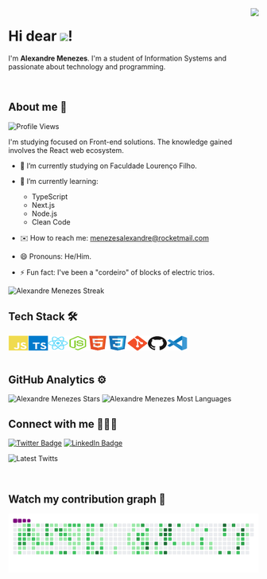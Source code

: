 <img align="right" height="590em" src="https://raw.githubusercontent.com/gist/alexandresantosm/431291127782315390ac2a31953eea49/raw/da248178391da6dfeb2ffa1ac7720f12d9a180a2/githubcard.svg" />

# Hi dear <img src="https://raw.githubusercontent.com/kaueMarques/kaueMarques/master/hi.gif" width="30px">!
I'm **Alexandre Menezes**.
I'm a student of Information Systems and passionate about technology and programming.

<br>

## About me 🧭

![Profile Views](https://komarev.com/ghpvc/?username=alexandresantosm&color=blue)

I'm studying focused on Front-end solutions.
The knowledge gained involves the React web ecosystem.

- 🔭 I’m currently studying on Faculdade Lourenço Filho.

- 🌱 I’m currently learning:
  - TypeScript
  - Next.js
  - Node.js
  - Clean Code
  
- ✉️ How to reach me: menezesalexandre@rocketmail.com

- 😄 Pronouns: He/Him.

- ⚡ Fun fact: I've been a "cordeiro" of blocks of electric trios.

<img title="🔥 My profile at GitHub" src="https://github-readme-streak-stats.herokuapp.com/?user=alexandresantosm&theme=vision-friendly-dark&stroke=0000&background=0D1117&card_width=530" alt="Alexandre Menezes Streak" width="530em" />

<br>

## Tech Stack 🛠

<div style="display: flex">
  <img align="center" alt="Javascript Logo" height="30" width="40" src="https://raw.githubusercontent.com/devicons/devicon/master/icons/javascript/javascript-plain.svg">
  <img align="center" alt="Typescript Logo" height="30" width="40" src="https://raw.githubusercontent.com/devicons/devicon/master/icons/typescript/typescript-plain.svg">
  <img align="center" alt="React Logo" height="30" width="40" src="https://raw.githubusercontent.com/devicons/devicon/master/icons/react/react-original.svg">
  <img align="center" alt="Node.JS Logo" height="30" width="40" src="https://raw.githubusercontent.com/devicons/devicon/master/icons/nodejs/nodejs-original.svg">
  <img align="center" alt="HTML5 Logo" height="30" width="40" src="https://raw.githubusercontent.com/devicons/devicon/master/icons/html5/html5-original.svg">
  <img align="center" alt="CSS3 Logo" height="30" width="40" src="https://raw.githubusercontent.com/devicons/devicon/master/icons/css3/css3-original.svg">
  <img align="center" alt="Git Logo" height="30" width="40" src="https://raw.githubusercontent.com/devicons/devicon/master/icons/git/git-original.svg">
  <img align="center" alt="GitHub Logo" height="30" width="40" src="https://raw.githubusercontent.com/devicons/devicon/master/icons/github/github-original.svg">
  <img align="center" alt="Visual Studio Code Logo" height="30" width="40" src="https://raw.githubusercontent.com/devicons/devicon/master/icons/vscode/vscode-original.svg">
</div>

<br>

## GitHub Analytics ⚙️

<img title="✨ My stars at GitHub" src="https://github-readme-stats.vercel.app/api?username=alexandresantosm&show_icons=true&theme=vision-friendly-dark&bg_color=0D1117" alt="Alexandre Menezes Stars" width="530em" />

<img title="🧑🏻‍💻 My most top language at GitHub" src="https://github-readme-stats.vercel.app/api/top-langs/?username=alexandresantosm&layout=compact&theme=vision-friendly-dark&bg_color=0D1117" alt="Alexandre Menezes Most Languages" width="530em"/>

<br>

## Connect with me 🧑🏻‍🦱

[![Twitter Badge](https://img.shields.io/twitter/follow/alesanezes?color=%231da1f2&label=%40alesanezes&logo=twitter&logoColor=white&style=for-the-badge)](https://twitter.com/alesanezes)
[![LinkedIn Badge](https://img.shields.io/badge/linkedin--%230a66c2?style=for-the-badge&logo=linkedin&logoColor=white)](https://linkedin.com/in/alexandresmenezes)

![Latest Twitts](https://github-readme-twitter-gazf.vercel.app/api?id=alesanezes&layout=wide&show_reply=off&show_retweet=off)

<br>

## Watch my contribution graph 🐍

![My contribution graph eaten by the snake gif](https://github.com/alexandresantosm/alexandresantosm/blob/output/github-contribution-grid-snake.gif)
